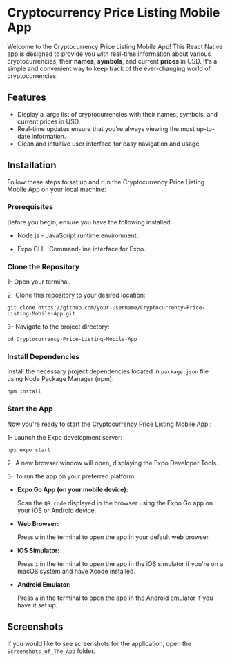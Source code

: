 # Cryptocurrency Price Listing Mobile App

Welcome to the Cryptocurrency Price Listing Mobile App!
This React Native app is designed to provide you with real-time information about various cryptocurrencies, their **names**, **symbols**, and current **prices** in USD.
It's a simple and convenient way to keep track of the ever-changing world of cryptocurrencies.

## Features

- Display a large list of cryptocurrencies with their names, symbols, and current prices in USD.
- Real-time updates ensure that you're always viewing the most up-to-date information.
- Clean and intuitive user interface for easy navigation and usage.

## Installation

Follow these steps to set up and run the Cryptocurrency Price Listing Mobile App on your local machine:

### Prerequisites

Before you begin, ensure you have the following installed:

- Node.js - JavaScript runtime environment.

- Expo CLI - Command-line interface for Expo.

### Clone the Repository

1- Open your terminal.

2- Clone this repository to your desired location:

`git clone https://github.com/your-username/Cryptocurrency-Price-Listing-Mobile-App.git`

3- Navigate to the project directory:

`cd Cryptocurrency-Price-Listing-Mobile-App`

### Install Dependencies

Install the necessary project dependencies located in `package.json` file using Node Package Manager (npm):

`npm install`

### Start the App

Now you're ready to start the Cryptocurrency Price Listing Mobile App :

1- Launch the Expo development server:

`npx expo start`

2- A new browser window will open, displaying the Expo Developer Tools.

3- To run the app on your preferred platform:

- **Expo Go App (on your mobile device):**

  Scan the `QR code` displayed in the browser using the Expo Go app on your iOS or Android device.

- **Web Browser:**

  Press `w` in the terminal to open the app in your default web browser.

- **iOS Simulator:**

  Press `i` in the terminal to open the app in the iOS simulator if you're on a macOS system and have Xcode installed.

- **Android Emulator:**

  Press `a` in the terminal to open the app in the Android emulator if you have it set up.

## Screenshots

 If you would like to see screenshots for the application, open the `Screenshots_of_The_App` folder.
